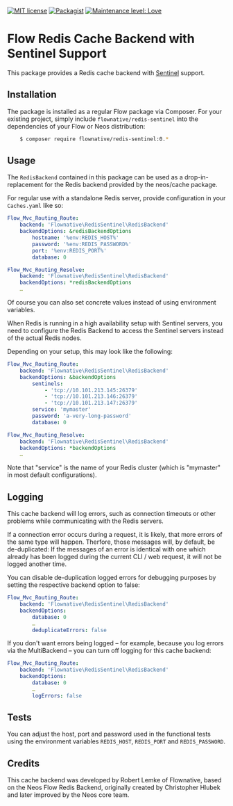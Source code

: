 [![MIT license](http://img.shields.io/badge/license-MIT-brightgreen.svg)](http://opensource.org/licenses/MIT)
[![Packagist](https://img.shields.io/packagist/v/flownative/redis-sentinel.svg)](https://packagist.org/packages/flownative/redis-sentinel)
[![Maintenance level: Love](https://img.shields.io/badge/maintenance-%E2%99%A1%E2%99%A1%E2%99%A1-ff69b4.svg)](https://www.flownative.com/en/products/open-source.html)

# Flow Redis Cache Backend with Sentinel Support

This package provides a Redis cache backend with
[Sentinel](https://redis.io/topics/sentinel) support.

## Installation

The package is installed as a regular Flow package via Composer. For your
existing project, simply include `flownative/redis-sentinel` into the
dependencies of your Flow or Neos distribution:

```bash
    $ composer require flownative/redis-sentinel:0.*
```

## Usage

The `RedisBackend` contained in this package can be used as a
drop-in-replacement for the Redis backend provided by the neos/cache package.

For regular use with a standalone Redis server, provide configuration in your
`Caches.yaml` like so:

```yaml
Flow_Mvc_Routing_Route:
    backend: 'Flownative\RedisSentinel\RedisBackend'
    backendOptions: &redisBackendOptions
        hostname: '%env:REDIS_HOST%'
        password: '%env:REDIS_PASSWORD%'
        port: '%env:REDIS_PORT%'
        database: 0

Flow_Mvc_Routing_Resolve:
    backend: 'Flownative\RedisSentinel\RedisBackend'
    backendOptions: *redisBackendOptions
    …
```

Of course you can also set concrete values instead of using environment
variables.

When Redis is running in a high availability setup with Sentinel servers, you
need to configure the Redis Backend to access the Sentinel servers instead of
the actual Redis nodes.

Depending on your setup, this may look like the following:

```yaml
Flow_Mvc_Routing_Route:
    backend: 'Flownative\RedisSentinel\RedisBackend'
    backendOptions: &backendOptions
        sentinels:
            - 'tcp://10.101.213.145:26379'
            - 'tcp://10.101.213.146:26379'
            - 'tcp://10.101.213.147:26379'
        service: 'mymaster'
        password: 'a-very-long-password'
        database: 0

Flow_Mvc_Routing_Resolve:
    backend: 'Flownative\RedisSentinel\RedisBackend'
    backendOptions: *backendOptions
    …
``` 

Note that "service" is the name of your Redis cluster (which is "mymaster" in
most default configurations).

## Logging

This cache backend will log errors, such as connection timeouts or other
problems while communicating with the Redis servers.

If a connection error occurs during a request, it is likely, that more errors of
the same type will happen. Therfore, those messages will, by default, be
de-duplicated: If the messages of an error is identical with one which already
has been logged during the current CLI / web request, it will not be logged
another time.

You can disable de-duplication logged errors for debugging purposes by
setting the respective backend option to false:

```yaml
Flow_Mvc_Routing_Route:
    backend: 'Flownative\RedisSentinel\RedisBackend'
    backendOptions:
        database: 0
        …
        deduplicateErrors: false
```

If you don't want errors being logged – for example, because you log errors via
the MultiBackend – you can turn off logging for this cache backend:

```yaml
Flow_Mvc_Routing_Route:
    backend: 'Flownative\RedisSentinel\RedisBackend'
    backendOptions:
        database: 0
        …
        logErrors: false
```

## Tests

You can adjust the host, port and password used in the functional tests 
using the environment variables `REDIS_HOST`, `REDIS_PORT` and `REDIS_PASSWORD`.

## Credits

This cache backend was developed by Robert Lemke of Flownative, based on the
Neos Flow Redis Backend, originally created by Christopher Hlubek and later
improved by the Neos core team. 

